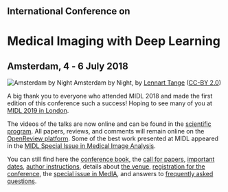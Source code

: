 <h2 class="midl">International Conference on</h2>
<h1 class="midl">Medical&nbsp;Imaging with Deep&nbsp;Learning</h1>
<h2 class="centered">Amsterdam, 4 ‑ 6 July 2018</h2>

<p class="primary-photo centered">
    <img alt="Amsterdam by Night" src="/images/amsterdam-by-night.jpg">
    <span class="credits">
        Amsterdam by Night, by <a href="https://www.flickr.com/photos/lennartt">Lennart Tange</a>
        (<a href="https://creativecommons.org/licenses/by/2.0/">CC-BY 2.0</a>)
    </span>
</p>

A big thank you to everyone who attended MIDL 2018 and made the first edition of this conference such a success!
Hoping to see many of you at [MIDL 2019 in London](https://2019.midl.io).

The videos of the talks are now online and can be found in the [scientific program](/scientific-program.html). All papers, reviews, and comments will remain online on the [OpenReview platform](https://openreview.net/group?id=MIDL.io/2018).
Some of the best work presented at MIDL appeared in the [MIDL Special Issue in Medical Image Analysis](https://www.sciencedirect.com/journal/medical-image-analysis/special-issue/10Q0L1013B8).

You can still find here
the [conference book](/conference_book.pdf),
the [call for papers](/call-for-papers.html),
[important dates](/important-dates.html),
[author instructions](/author-instructions.html),
details about [the venue](/venue.html),
[registration for the conference](/registration.html),
the [special issue in MedIA](/special-issue.html),
and answers to [frequently asked questions](/faq.html).